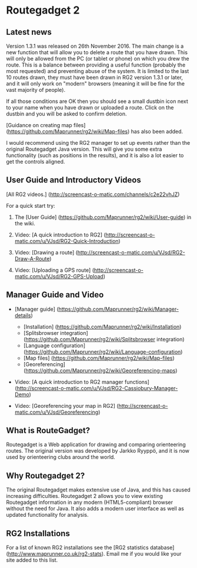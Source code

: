 # Routegadget 2

## Latest news
Version 1.3.1 was released on 26th November 2016. The main change is a new function that will allow you to delete a route that you have drawn. This will only be allowed from the PC (or tablet or phone) on which you drew the route. This is a balance between providing a useful function (probably the most requested) and preventing abuse of the system. It is limited to the last 10 routes drawn, they must have been drawn in RG2 version 1.3.1 or later, and it will only work on "modern" browsers (meaning it will be fine for the vast majority of people).

If all those conditions are OK then you should see a small dustbin icon next to your name when you have drawn or uploaded a route. Click on the dustbin and you will be asked to confirm deletion.

[Guidance on creating map files] (https://github.com/Maprunner/rg2/wiki/Map-files) has also been added.

I would recommend using the RG2 manager to set up events rather than the original Routegadget Java version. This will give you some extra functionality (such as positions in the results), and it is also a lot easier to get the controls aligned.

## User Guide and Introductory Videos

[All RG2 videos.] (http://screencast-o-matic.com/channels/c2e22vhJZ)

For a quick start try:

1. The [User Guide] (https://github.com/Maprunner/rg2/wiki/User-guide) in the wiki.
 
2. Video: [A quick introduction to RG2] (http://screencast-o-matic.com/u/VJsd/RG2-Quick-Introduction)

3. Video: [Drawing a route] (http://screencast-o-matic.com/u/VJsd/RG2-Draw-A-Route)

4. Video: [Uploading a GPS route] (http://screencast-o-matic.com/u/VJsd/RG2-GPS-Upload)

## Manager Guide and Video

* [Manager guide] (https://github.com/Maprunner/rg2/wiki/Manager-details)
    * [Installation] (https://github.com/Maprunner/rg2/wiki/Installation)
    * [Splitsbrowser integration] (https://github.com/Maprunner/rg2/wiki/Splitsbrowser integration)
    * [Language configuration] (https://github.com/Maprunner/rg2/wiki/Language-configuration)
    * [Map files] (https://github.com/Maprunner/rg2/wiki/Map-files)
    * [Georeferencing] (https://github.com/Maprunner/rg2/wiki/Georeferencing-maps)

* Video: [A quick introduction to RG2 manager functions] (http://screencast-o-matic.com/u/VJsd/RG2-Cassiobury-Manager-Demo)

* Video: [Georeferencing your map in RG2] (http://screencast-o-matic.com/u/VJsd/Georeferencing) 

## What is RouteGadget?
Routegadget is a Web application for drawing and comparing orienteering routes. The original version was developed by Jarkko Ryyppö, and it is now used by orienteering clubs around the world.

## Why Routegadget 2?
The original Routegadget makes extensive use of Java, and this has caused increasing difficulties.
Routegadget 2 allows you to view existing Routegadget information in any modern (HTML5-compliant) browser without the need for Java. It also adds a modern user interface as well as updated functionality for analysis.

## RG2 Installations

For a list of known RG2 installations see the [RG2 statistics database] (http://www.maprunner.co.uk/rg2-stats). Email me if you would like your site added to this list.






